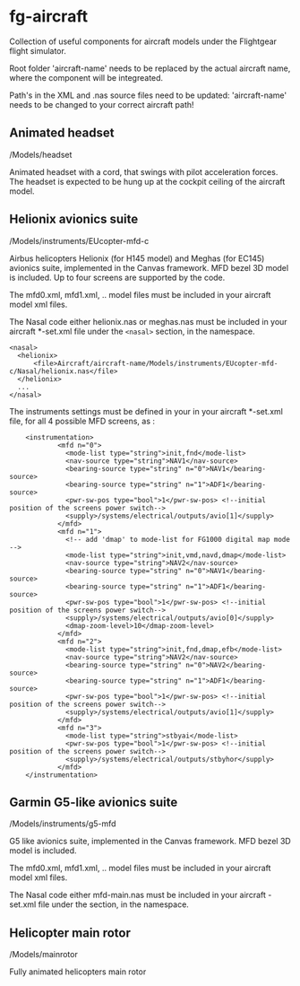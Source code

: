 # fg-aircraft
Collection of useful components for aircraft models under the Flightgear flight simulator.

Root folder 'aircraft-name' needs to be replaced by the actual aircraft name, where the component will be integreated. 

Path's in the XML and .nas source files need to be updated: 'aircraft-name' needs to be changed to your correct aircraft path!

Animated headset 
----------------
/Models/headset

Animated headset with a cord, that swings with pilot acceleration forces. The headset is expected to be hung up at the cockpit ceiling of the aircraft model.

Helionix avionics suite
----------------
/Models/instruments/EUcopter-mfd-c

Airbus helicopters Helionix (for H145 model) and Meghas (for EC145) avionics suite, implemented in the Canvas framework. MFD bezel 3D model is included. Up to four screens are supported by the code.

The mfd0.xml, mfd1.xml, .. model files must be included in your aircraft model xml files.

The Nasal code either helionix.nas or meghas.nas must be included in your aircraft *-set.xml file under the ```<nasal>``` section, in the <helionix> namespace. 

```
<nasal>
  <helionix>
      <file>Aircraft/aircraft-name/Models/instruments/EUcopter-mfd-c/Nasal/helionix.nas</file> 
  </helionix>
  ...
</nasal>
```

The instruments settings must be defined in your in your aircraft *-set.xml file, for all 4 possible MFD screens, as :

```
    <instrumentation>
            <mfd n="0">
              <mode-list type="string">init,fnd</mode-list>
              <nav-source type="string">NAV1</nav-source>
              <bearing-source type="string" n="0">NAV1</bearing-source>
              <bearing-source type="string" n="1">ADF1</bearing-source>
              <pwr-sw-pos type="bool">1</pwr-sw-pos> <!--initial position of the screens power switch-->
              <supply>/systems/electrical/outputs/avio[1]</supply>
            </mfd>  
            <mfd n="1">
              <!-- add 'dmap' to mode-list for FG1000 digital map mode -->
              <mode-list type="string">init,vmd,navd,dmap</mode-list>
              <nav-source type="string">NAV2</nav-source>
              <bearing-source type="string" n="0">NAV1</bearing-source>
              <bearing-source type="string" n="1">ADF1</bearing-source>
              <pwr-sw-pos type="bool">1</pwr-sw-pos> <!--initial position of the screens power switch-->
              <supply>/systems/electrical/outputs/avio[0]</supply>
              <dmap-zoom-level>10</dmap-zoom-level>
            </mfd>  
            <mfd n="2">
              <mode-list type="string">init,fnd,dmap,efb</mode-list>
              <nav-source type="string">NAV2</nav-source>
              <bearing-source type="string" n="0">NAV2</bearing-source>
              <bearing-source type="string" n="1">ADF1</bearing-source>
              <pwr-sw-pos type="bool">1</pwr-sw-pos> <!--initial position of the screens power switch-->
              <supply>/systems/electrical/outputs/avio[1]</supply>
            </mfd>  
            <mfd n="3">
              <mode-list type="string">stbyai</mode-list>
              <pwr-sw-pos type="bool">1</pwr-sw-pos> <!--initial position of the screens power switch-->
              <supply>/systems/electrical/outputs/stbyhor</supply>
            </mfd>  
    </instrumentation>

```

  
Garmin G5-like avionics suite
----------------
/Models/instruments/g5-mfd

G5 like avionics suite, implemented in the Canvas framework. MFD bezel 3D model is included.

The mfd0.xml, mfd1.xml, .. model files must be included in your aircraft model xml files.

The Nasal code either mfd-main.nas must be included in your aircraft -set.xml file under the <nasal> section, in the <helionix> namespace. 
 

Helicopter main rotor
----------------
/Models/mainrotor

Fully animated helicopters main rotor 
